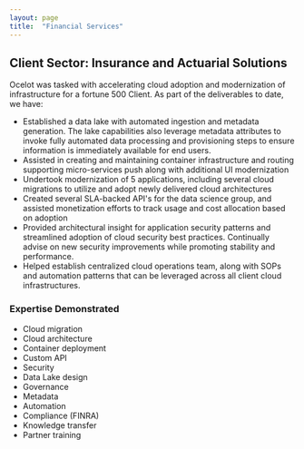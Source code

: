 ```yaml
---
layout: page
title:  "Financial Services"
---
```


## Client Sector: Insurance and Actuarial Solutions

Ocelot was tasked with accelerating cloud adoption and modernization of infrastructure for a fortune 500 Client.  As part of the deliverables to date, we have:

- Established a data lake with automated ingestion and metadata generation.  The lake capabilities also leverage metadata attributes to invoke fully automated data processing and provisioning steps to ensure information is immediately available for end users.
- Assisted in creating and maintaining container infrastructure and routing supporting micro-services push along with additional UI modernization
- Undertook modernization of 5 applications, including several cloud migrations to utilize and adopt newly delivered cloud architectures
- Created several SLA-backed API's for the data science group, and assisted monetization efforts to track usage and cost allocation based on adoption
- Provided architectural insight for application security patterns and streamlined adoption of cloud security best practices.  Continually advise on new security improvements while promoting stability and performance.
- Helped establish centralized cloud operations team, along with SOPs and automation patterns that can be leveraged across all client cloud infrastructures.

### Expertise Demonstrated

- Cloud migration
- Cloud architecture
- Container deployment
- Custom API
- Security
- Data Lake design
- Governance
- Metadata
- Automation
- Compliance (FINRA)
- Knowledge transfer
- Partner training
